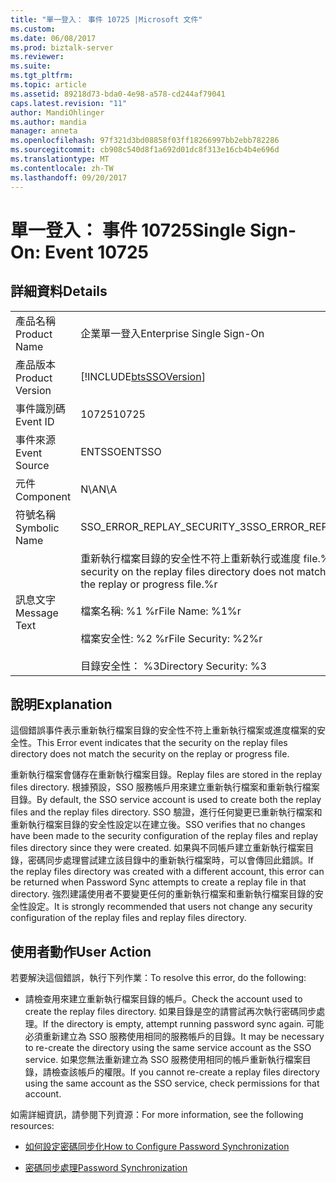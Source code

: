 ```yaml
---
title: "單一登入： 事件 10725 |Microsoft 文件"
ms.custom: 
ms.date: 06/08/2017
ms.prod: biztalk-server
ms.reviewer: 
ms.suite: 
ms.tgt_pltfrm: 
ms.topic: article
ms.assetid: 89218d73-bda0-4e98-a578-cd244af79041
caps.latest.revision: "11"
author: MandiOhlinger
ms.author: mandia
manager: anneta
ms.openlocfilehash: 97f321d3bd08858f03ff18266997bb2ebb782286
ms.sourcegitcommit: cb908c540d8f1a692d01dc8f313e16cb4b4e696d
ms.translationtype: MT
ms.contentlocale: zh-TW
ms.lasthandoff: 09/20/2017
---
```

# <a name="single-sign-on-event-10725"></a><span data-ttu-id="82ea5-102">單一登入： 事件 10725</span><span class="sxs-lookup"><span data-stu-id="82ea5-102">Single Sign-On: Event 10725</span></span>
## <a name="details"></a><span data-ttu-id="82ea5-103">詳細資料</span><span class="sxs-lookup"><span data-stu-id="82ea5-103">Details</span></span>  
  
|||  
|-|-|  
|<span data-ttu-id="82ea5-104">產品名稱</span><span class="sxs-lookup"><span data-stu-id="82ea5-104">Product Name</span></span>|<span data-ttu-id="82ea5-105">企業單一登入</span><span class="sxs-lookup"><span data-stu-id="82ea5-105">Enterprise Single Sign-On</span></span>|  
|<span data-ttu-id="82ea5-106">產品版本</span><span class="sxs-lookup"><span data-stu-id="82ea5-106">Product Version</span></span>|[!INCLUDE[btsSSOVersion](../includes/btsssoversion-md.md)]|  
|<span data-ttu-id="82ea5-107">事件識別碼</span><span class="sxs-lookup"><span data-stu-id="82ea5-107">Event ID</span></span>|<span data-ttu-id="82ea5-108">10725</span><span class="sxs-lookup"><span data-stu-id="82ea5-108">10725</span></span>|  
|<span data-ttu-id="82ea5-109">事件來源</span><span class="sxs-lookup"><span data-stu-id="82ea5-109">Event Source</span></span>|<span data-ttu-id="82ea5-110">ENTSSO</span><span class="sxs-lookup"><span data-stu-id="82ea5-110">ENTSSO</span></span>|  
|<span data-ttu-id="82ea5-111">元件</span><span class="sxs-lookup"><span data-stu-id="82ea5-111">Component</span></span>|<span data-ttu-id="82ea5-112">N\A</span><span class="sxs-lookup"><span data-stu-id="82ea5-112">N\A</span></span>|  
|<span data-ttu-id="82ea5-113">符號名稱</span><span class="sxs-lookup"><span data-stu-id="82ea5-113">Symbolic Name</span></span>|<span data-ttu-id="82ea5-114">SSO_ERROR_REPLAY_SECURITY_3</span><span class="sxs-lookup"><span data-stu-id="82ea5-114">SSO_ERROR_REPLAY_SECURITY_3</span></span>|  
|<span data-ttu-id="82ea5-115">訊息文字</span><span class="sxs-lookup"><span data-stu-id="82ea5-115">Message Text</span></span>|<span data-ttu-id="82ea5-116">重新執行檔案目錄的安全性不符上重新執行或進度 file.%r 安全性</span><span class="sxs-lookup"><span data-stu-id="82ea5-116">The security on the replay files directory does not match the security on the replay or progress file.%r</span></span><br /><br /> <span data-ttu-id="82ea5-117">檔案名稱: %1 %r</span><span class="sxs-lookup"><span data-stu-id="82ea5-117">File Name: %1%r</span></span><br /><br /> <span data-ttu-id="82ea5-118">檔案安全性: %2 %r</span><span class="sxs-lookup"><span data-stu-id="82ea5-118">File Security: %2%r</span></span><br /><br /> <span data-ttu-id="82ea5-119">目錄安全性： %3</span><span class="sxs-lookup"><span data-stu-id="82ea5-119">Directory Security: %3</span></span>|  
  
## <a name="explanation"></a><span data-ttu-id="82ea5-120">說明</span><span class="sxs-lookup"><span data-stu-id="82ea5-120">Explanation</span></span>  
 <span data-ttu-id="82ea5-121">這個錯誤事件表示重新執行檔案目錄的安全性不符上重新執行檔案或進度檔案的安全性。</span><span class="sxs-lookup"><span data-stu-id="82ea5-121">This Error event indicates that the security on the replay files directory does not match the security on the replay or progress file.</span></span>  
  
 <span data-ttu-id="82ea5-122">重新執行檔案會儲存在重新執行檔案目錄。</span><span class="sxs-lookup"><span data-stu-id="82ea5-122">Replay files are stored in the replay files directory.</span></span> <span data-ttu-id="82ea5-123">根據預設，SSO 服務帳戶用來建立重新執行檔案和重新執行檔案目錄。</span><span class="sxs-lookup"><span data-stu-id="82ea5-123">By default, the SSO service account is used to create both the replay files and the replay files directory.</span></span> <span data-ttu-id="82ea5-124">SSO 驗證，進行任何變更已重新執行檔案和重新執行檔案目錄的安全性設定以在建立後。</span><span class="sxs-lookup"><span data-stu-id="82ea5-124">SSO verifies that no changes have been made to the security configuration of the replay files and replay files directory since they were created.</span></span> <span data-ttu-id="82ea5-125">如果與不同帳戶建立重新執行檔案目錄，密碼同步處理嘗試建立該目錄中的重新執行檔案時，可以會傳回此錯誤。</span><span class="sxs-lookup"><span data-stu-id="82ea5-125">If the replay files directory was created with a different account, this error can be returned when Password Sync attempts to create a replay file in that directory.</span></span> <span data-ttu-id="82ea5-126">強烈建議使用者不要變更任何的重新執行檔案和重新執行檔案目錄的安全性設定。</span><span class="sxs-lookup"><span data-stu-id="82ea5-126">It is strongly recommended that users not change any security configuration of the replay files and replay files directory.</span></span>  
  
## <a name="user-action"></a><span data-ttu-id="82ea5-127">使用者動作</span><span class="sxs-lookup"><span data-stu-id="82ea5-127">User Action</span></span>  
 <span data-ttu-id="82ea5-128">若要解決這個錯誤，執行下列作業：</span><span class="sxs-lookup"><span data-stu-id="82ea5-128">To resolve this error, do the following:</span></span>  
  
-   <span data-ttu-id="82ea5-129">請檢查用來建立重新執行檔案目錄的帳戶。</span><span class="sxs-lookup"><span data-stu-id="82ea5-129">Check the account used to create the replay files directory.</span></span> <span data-ttu-id="82ea5-130">如果目錄是空的請嘗試再次執行密碼同步處理。</span><span class="sxs-lookup"><span data-stu-id="82ea5-130">If the directory is empty, attempt running password sync again.</span></span> <span data-ttu-id="82ea5-131">可能必須重新建立為 SSO 服務使用相同的服務帳戶的目錄。</span><span class="sxs-lookup"><span data-stu-id="82ea5-131">It may be necessary to re-create the directory using the same service account as the SSO service.</span></span> <span data-ttu-id="82ea5-132">如果您無法重新建立為 SSO 服務使用相同的帳戶重新執行檔案目錄，請檢查該帳戶的權限。</span><span class="sxs-lookup"><span data-stu-id="82ea5-132">If you cannot re-create a replay files directory using the same account as the SSO service, check permissions for that account.</span></span>  
  
 <span data-ttu-id="82ea5-133">如需詳細資訊，請參閱下列資源：</span><span class="sxs-lookup"><span data-stu-id="82ea5-133">For more information, see the following resources:</span></span>  
  
-   [<span data-ttu-id="82ea5-134">如何設定密碼同步化</span><span class="sxs-lookup"><span data-stu-id="82ea5-134">How to Configure Password Synchronization</span></span>](../core/how-to-configure-password-synchronization.md)  
  
-   [<span data-ttu-id="82ea5-135">密碼同步處理</span><span class="sxs-lookup"><span data-stu-id="82ea5-135">Password Synchronization</span></span>](../core/password-synchronization2.md)